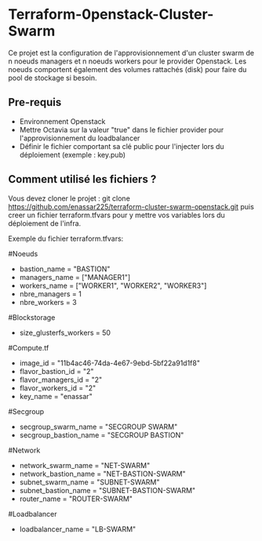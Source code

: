 # Terraform-0penstack-Cluster-Swarm
Ce projet est la configuration de l'approvisionnement d'un cluster swarm de n noeuds managers et n noeuds workers pour le provider Openstack. Les noeuds comportent également des volumes rattachés (disk) pour faire du pool de stockage si besoin.

## Pre-requis

* Environnement Openstack
* Mettre Octavia sur la valeur "true" dans le fichier provider pour l'approvisionnement du loadbalancer
* Définir le fichier comportant sa clé public pour l'injecter lors du déploiement (exemple : key.pub)

## Comment utilisé les fichiers ?

Vous devez cloner le projet : git clone https://github.com/enassar225/terraform-cluster-swarm-openstack.git puis creer un fichier terraform.tfvars pour y mettre vos variables lors du déploiement de l'infra.

Exemple du fichier terraform.tfvars: 

#Noeuds
- bastion_name = "BASTION"
- managers_name = ["MANAGER1"]
- workers_name  = ["WORKER1", "WORKER2", "WORKER3"]
- nbre_managers = 1
- nbre_workers  = 3

#Blockstorage
- size_glusterfs_workers = 50

#Compute.tf
- image_id           = "11b4ac46-74da-4e67-9ebd-5bf22a91d1f8"
- flavor_bastion_id  = "2"
- flavor_managers_id = "2"
- flavor_workers_id  = "2"
- key_name           = "enassar"

#Secgroup
- secgroup_swarm_name = "SECGROUP SWARM"
- secgroup_bastion_name  = "SECGROUP BASTION"

#Network
- network_swarm_name   = "NET-SWARM"
- network_bastion_name = "NET-BASTION-SWARM"
- subnet_swarm_name    = "SUBNET-SWARM"
- subnet_bastion_name  = "SUBNET-BASTION-SWARM"
- router_name          = "ROUTER-SWARM"

#Loadbalancer
- loadbalancer_name = "LB-SWARM"

